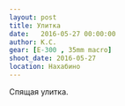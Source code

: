 ```yaml
---
layout: post
title: Улитка
date:   2016-05-27 00:00:00
author: К.С.
gear: [E-300 , 35mm macro]
shoot_date: 2016-05-27
location: Нахабино
---
```


Спящая улитка.
